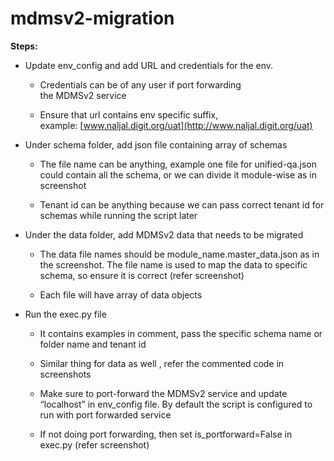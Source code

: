 # mdmsv2-migration

**Steps:**

*   Update env\_config and add URL and credentials for the env.
    
    *   Credentials can be of any user if port forwarding the MDMSv2 service
        
    *   Ensure that url contains env specific suffix, example: [www.naljal.digit.org/uat](http://www.naljal.digit.org/uat)
        
*   Under schema folder, add json file containing array of schemas
    
    *   The file name can be anything, example one file for unified-qa.json could contain all the schema, or we can divide it module-wise as in screenshot
        
    *   Tenant id can be anything because we can pass correct tenant id for schemas while running the script later
        
*   Under the data folder, add MDMSv2 data that needs to be migrated
    
    *   The data file names should be module\_name.master\_data.json as in the screenshot. The file name is used to map the data to specific schema, so ensure it is correct (refer screenshot)
        
    *   Each file will have array of data objects
        
*   Run the exec.py file
    
    *   It contains examples in comment, pass the specific schema name or folder name and tenant id
        
    *   Similar thing for data as well , refer the commented code in screenshots
        
    *   Make sure to port-forward the MDMSv2 service and update “localhost” in env\_config file. By default the script is configured to run with port forwarded service
        
    *   If not doing port forwarding, then set is\_portforward=False in exec.py (refer screenshot)
